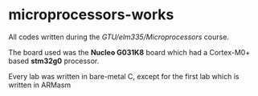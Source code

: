 # microprocessors-works
All codes written during the *GTU/elm335/Microprocessors* course.

The board used was the **Nucleo G031K8** board which had a Cortex-M0+ based **stm32g0** processor.

Every lab was written in bare-metal C, except for the first lab which is written in ARMasm
